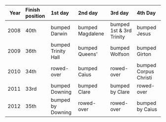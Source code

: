 |   Year | Finish position   | 1st day             | 2nd day          | 3rd day                  | 4th Day               |
|-------:|:------------------|:--------------------|:-----------------|:-------------------------|:----------------------|
|   2008 | 40th              | bumped Darwin       | bumped Magdalene | bumped 1st & 3rd Trinity | bumped Jesus          |
|   2009 | 36th              | bumped Trinity Hall | bumped Queens'   | bumped Wolfson           | bumped Girton         |
|   2010 | 34th              | rowed-over          | bumped Caius     | rowed-over               | bumped Corpus Christi |
|   2011 | 33rd              | bumped Downing      | bumped Clare     | bumped by Clare          | rowed-over            |
|   2012 | 35th              | bumped by Downing   | rowed-over       | rowed-over               | bumped by Caius       |